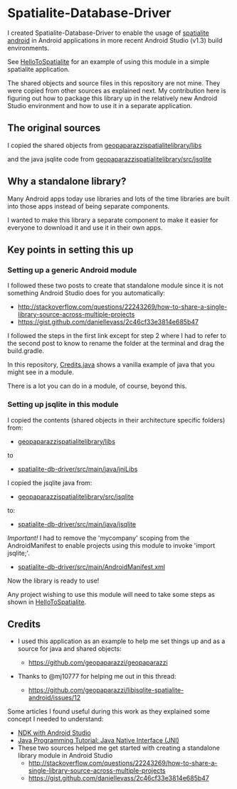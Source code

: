 # Spatialite-Database-Driver

I created Spatialite-Database-Driver to enable the usage of [spatialite android](https://www.gaia-gis.it/fossil/libspatialite/wiki?name=splite-android) in Android applications in more recent Android Studio (v1.3) build environments.

See [HelloToSpatialite](https://github.com/kristina-hager/HelloToSpatialite) for an example of using this  module in a simple spatialite application.

The shared objects and source files in this repository are not mine. They were copied from other sources as explained next. My contribution here is figuring out how to package this library up in the relatively new Android Studio environment and how to use it in a separate application.

## The original sources

I copied the shared objects from [geopaparazzispatialitelibrary/libs](https://github.com/geopaparazzi/geopaparazzi/tree/master/geopaparazzispatialitelibrary/libs)

and the java jsqlite code from [geopaparazzispatialitelibrary/src/jsqlite](https://github.com/geopaparazzi/geopaparazzi/tree/master/geopaparazzispatialitelibrary/src/jsqlite)

## Why a standalone library?

Many Android apps today use libraries and lots of the time libraries are built into those apps instead of being separate components.

I wanted to make this library a separate component to make it easier for everyone to download it and use it in their own apps.


## Key points in setting this up

### Setting up a generic Android module

I followed these two posts to create that standalone module since it is not something Android Studio does for you automatically:
- http://stackoverflow.com/questions/22243269/how-to-share-a-single-library-source-across-multiple-projects
- https://gist.github.com/daniellevass/2c46cf33e3814e685b47

I followed the steps in the first link except for step 2 where I had to refer to the second post to know to rename the folder at the terminal and drag the build.gradle.

In this repository, [Credits.java](https://github.com/kristina-hager/Spatialite-Database-Driver/blob/master/spatialite-db-driver/src/main/java/pimp/spatialite_database_driver/Credits.java) shows a vanilla example of java that you might see in a module.

There is a lot you can do in a module, of course, beyond this.

### Setting up jsqlite in this module

I copied the contents (shared objects in their architecture specific folders) from:
- [geopaparazzispatialitelibrary/libs](https://github.com/geopaparazzi/geopaparazzi/tree/master/geopaparazzispatialitelibrary/libs)

to
- [spatialite-db-driver/src/main/java/jniLibs](https://github.com/kristina-hager/Spatialite-Database-Driver/tree/master/spatialite-db-driver/src/main/java/jniLibs)

I copied the jsqlite java from:
- [geopaparazzispatialitelibrary/src/jsqlite](https://github.com/geopaparazzi/geopaparazzi/tree/master/geopaparazzispatialitelibrary/src/jsqlite)

to:
- [spatialite-db-driver/src/main/java/jsqlite](https://github.com/kristina-hager/Spatialite-Database-Driver/tree/master/spatialite-db-driver/src/main/java/jsqlite)

*Important!* I had to remove the 'mycompany' scoping from the AndroidManifest to enable projects using this module to invoke 'import jsqlite;'.
- [spatialite-db-driver/src/main/AndroidManifest.xml](https://github.com/kristina-hager/Spatialite-Database-Driver/blob/master/spatialite-db-driver/src/main/AndroidManifest.xml)
 
Now the library is ready to use!

Any project wishing to use this module will need to take some steps as shown in [HelloToSpatialite](https://github.com/kristina-hager/HelloToSpatialite).
 

## Credits

- I used this application as an example to help me set things up and as a source for java and shared objects:
   - https://github.com/geopaparazzi/geopaparazzi

- Thanks to @mj10777 for helping me out in this thread:
   - https://github.com/geopaparazzi/libjsqlite-spatialite-android/issues/12

Some articles I found useful during this work as they explained some concept I needed to understand:
- [NDK with Android Studio](http://www.shaneenishry.com/blog/2014/08/17/ndk-with-android-studio/)
- [Java Programming Tutorial: Java Native Interface (JNI)](https://www3.ntu.edu.sg/home/ehchua/programming/java/JavaNativeInterface.html)
- These two sources helped me get started with creating a standalone library module in Android Studio
   - http://stackoverflow.com/questions/22243269/how-to-share-a-single-library-source-across-multiple-projects
   - https://gist.github.com/daniellevass/2c46cf33e3814e685b47


